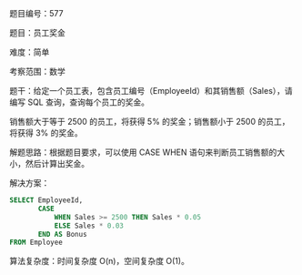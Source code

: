 题目编号：577

题目：员工奖金

难度：简单

考察范围：数学

题干：给定一个员工表，包含员工编号（EmployeeId）和其销售额（Sales），请编写 SQL 查询，查询每个员工的奖金。

销售额大于等于 2500 的员工，将获得 5% 的奖金；销售额小于 2500 的员工，将获得 3% 的奖金。

解题思路：根据题目要求，可以使用 CASE WHEN 语句来判断员工销售额的大小，然后计算出奖金。

解决方案：

```sql
SELECT EmployeeId, 
       CASE 
           WHEN Sales >= 2500 THEN Sales * 0.05
           ELSE Sales * 0.03
       END AS Bonus
FROM Employee
```

算法复杂度：时间复杂度 O(n)，空间复杂度 O(1)。